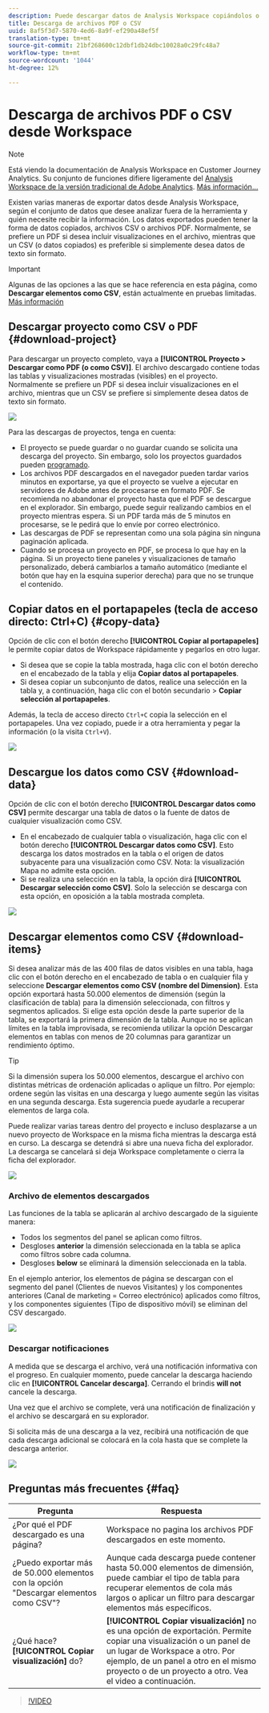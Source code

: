 ```yaml
---
description: Puede descargar datos de Analysis Workspace copiándolos o en formatos PDF y CSV.
title: Descarga de archivos PDF o CSV
uuid: 8af5f3d7-5870-4ed6-8a9f-ef290a48ef5f
translation-type: tm+mt
source-git-commit: 21bf268600c12dbf1db24dbc10028a0c29fc48a7
workflow-type: tm+mt
source-wordcount: '1044'
ht-degree: 12%

---
```



# Descarga de archivos PDF o CSV desde Workspace

>[!NOTE]
>
>Está viendo la documentación de Analysis Workspace en Customer Journey Analytics. Su conjunto de funciones difiere ligeramente del [Analysis Workspace de la versión tradicional de Adobe Analytics](https://docs.adobe.com/content/help/es-ES/analytics/analyze/analysis-workspace/home.html). [Más información...](/help/getting-started/cja-aa.md)

Existen varias maneras de exportar datos desde Analysis Workspace, según el conjunto de datos que desee analizar fuera de la herramienta y quién necesite recibir la información. Los datos exportados pueden tener la forma de datos copiados, archivos CSV o archivos PDF. Normalmente, se prefiere un PDF si desea incluir visualizaciones en el archivo, mientras que un CSV (o datos copiados) es preferible si simplemente desea datos de texto sin formato.

>[!IMPORTANT]
>
> Algunas de las opciones a las que se hace referencia en esta página, como **Descargar elementos como CSV**, están actualmente en pruebas limitadas. [Más información](https://docs.adobe.com/content/help/es-ES/analytics/landing/an-releases.html)

## Descargar proyecto como CSV o PDF {#download-project}

Para descargar un proyecto completo, vaya a **[!UICONTROL Proyecto > Descargar como PDF (o como CSV)]**. El archivo descargado contiene todas las tablas y visualizaciones mostradas (visibles) en el proyecto. Normalmente se prefiere un PDF si desea incluir visualizaciones en el archivo, mientras que un CSV se prefiere si simplemente desea datos de texto sin formato.

![](assets/download-project.png)

Para las descargas de proyectos, tenga en cuenta:

* El proyecto se puede guardar o no guardar cuando se solicita una descarga del proyecto. Sin embargo, solo los proyectos guardados pueden [programado](https://docs.adobe.com/content/help/es-ES/analytics/analyze/analysis-workspace/curate-share/t-schedule-report.html).
* Los archivos PDF descargados en el navegador pueden tardar varios minutos en exportarse, ya que el proyecto se vuelve a ejecutar en servidores de Adobe antes de procesarse en formato PDF. Se recomienda no abandonar el proyecto hasta que el PDF se descargue en el explorador. Sin embargo, puede seguir realizando cambios en el proyecto mientras espera. Si un PDF tarda más de 5 minutos en procesarse, se le pedirá que lo envíe por correo electrónico.
* Las descargas de PDF se representan como una sola página sin ninguna paginación aplicada.
* Cuando se procesa un proyecto en PDF, se procesa lo que hay en la página. Si un proyecto tiene paneles y visualizaciones de tamaño personalizado, deberá cambiarlos a tamaño automático (mediante el botón que hay en la esquina superior derecha) para que no se trunque el contenido.

## Copiar datos en el portapapeles (tecla de acceso directo: Ctrl+C) {#copy-data}

Opción de clic con el botón derecho **[!UICONTROL Copiar al portapapeles]** le permite copiar datos de Workspace rápidamente y pegarlos en otro lugar.

* Si desea que se copie la tabla mostrada, haga clic con el botón derecho en el encabezado de la tabla y elija **Copiar datos al portapapeles**.
* Si desea copiar un subconjunto de datos, realice una selección en la tabla y, a continuación, haga clic con el botón secundario > **Copiar selección al portapapeles**.

Además, la tecla de acceso directo `Ctrl+C` copia la selección en el portapapeles. Una vez copiado, puede ir a otra herramienta y pegar la información (o la visita `Ctrl+V`).

![](assets/copy-selection.png)

## Descargue los datos como CSV {#download-data}

Opción de clic con el botón derecho **[!UICONTROL Descargar datos como CSV]** permite descargar una tabla de datos o la fuente de datos de cualquier visualización como CSV.

* En el encabezado de cualquier tabla o visualización, haga clic con el botón derecho **[!UICONTROL Descargar datos como CSV]**. Esto descarga los datos mostrados en la tabla o el origen de datos subyacente para una visualización como CSV. Nota: la visualización Mapa no admite esta opción.
* Si se realiza una selección en la tabla, la opción dirá **[!UICONTROL Descargar selección como CSV]**. Solo la selección se descarga con esta opción, en oposición a la tabla mostrada completa.

![](assets/download-data-viz.png)

## Descargar elementos como CSV {#download-items}

Si desea analizar más de las 400 filas de datos visibles en una tabla, haga clic con el botón derecho en el encabezado de tabla o en cualquier fila y seleccione **Descargar elementos como CSV (nombre del Dimension)**. Esta opción exportará hasta 50.000 elementos de dimensión (según la clasificación de tabla) para la dimensión seleccionada, con filtros y segmentos aplicados. Si elige esta opción desde la parte superior de la tabla, se exportará la primera dimensión de la tabla. Aunque no se aplican límites en la tabla improvisada, se recomienda utilizar la opción Descargar elementos en tablas con menos de 20 columnas para garantizar un rendimiento óptimo.

>[!TIP]
>
> Si la dimensión supera los 50.000 elementos, descargue el archivo con distintas métricas de ordenación aplicadas o aplique un filtro. Por ejemplo: ordene según las visitas en una descarga y luego aumente según las visitas en una segunda descarga. Esta sugerencia puede ayudarle a recuperar elementos de larga cola.

Puede realizar varias tareas dentro del proyecto e incluso desplazarse a un nuevo proyecto de Workspace en la misma ficha mientras la descarga está en curso. La descarga se detendrá si abre una nueva ficha del explorador. La descarga se cancelará si deja Workspace completamente o cierra la ficha del explorador.

![](assets/download-items.png)

### Archivo de elementos descargados

Las funciones de la tabla se aplicarán al archivo descargado de la siguiente manera:

* Todos los segmentos del panel se aplican como filtros.
* Desgloses **anterior** la dimensión seleccionada en la tabla se aplica como filtros sobre cada columna.
* Desgloses **below** se eliminará la dimensión seleccionada en la tabla.

En el ejemplo anterior, los elementos de página se descargan con el segmento del panel (Clientes de nuevos Visitantes) y los componentes anteriores (Canal de marketing = Correo electrónico) aplicados como filtros, y los componentes siguientes (Tipo de dispositivo móvil) se eliminan del CSV descargado.

![](assets/downloaded-file.png)

### Descargar notificaciones

A medida que se descarga el archivo, verá una notificación informativa con el progreso. En cualquier momento, puede cancelar la descarga haciendo clic en **[!UICONTROL Cancelar descarga]**. Cerrando el brindis **will not** cancele la descarga.

Una vez que el archivo se complete, verá una notificación de finalización y el archivo se descargará en su explorador.

Si solicita más de una descarga a la vez, recibirá una notificación de que cada descarga adicional se colocará en la cola hasta que se complete la descarga anterior.

![](assets/toast.png)

## Preguntas más frecuentes {#faq}

| Pregunta | Respuesta |
| --- | --- |
| ¿Por qué el PDF descargado es una página? | Workspace no pagina los archivos PDF descargados en este momento. |
| ¿Puedo exportar más de 50.000 elementos con la opción &quot;Descargar elementos como CSV&quot;? | Aunque cada descarga puede contener hasta 50.000 elementos de dimensión, puede cambiar el tipo de tabla para recuperar elementos de cola más largos o aplicar un filtro para descargar elementos más específicos. |
| ¿Qué hace? **[!UICONTROL Copiar visualización]** do? | **[!UICONTROL Copiar visualización]** no es una opción de exportación. Permite copiar una visualización o un panel de un lugar de Workspace a otro. Por ejemplo, de un panel a otro en el mismo proyecto o de un proyecto a otro. Vea el video a continuación. |

>[!VIDEO](https://video.tv.adobe.com/v/23724)
